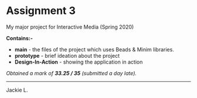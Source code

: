 # Assignment 3

My major project for Interactive Media (Spring 2020)  

**Contains:-**

- **main** - the files of the project which uses Beads & Minim libraries.
- **prototype** - brief ideation about the project 
- **Design-In-Action** - showing the application in action

*Obtained a mark of **33.25 / 35** (submitted a day late).* 

------

Jackie L.

